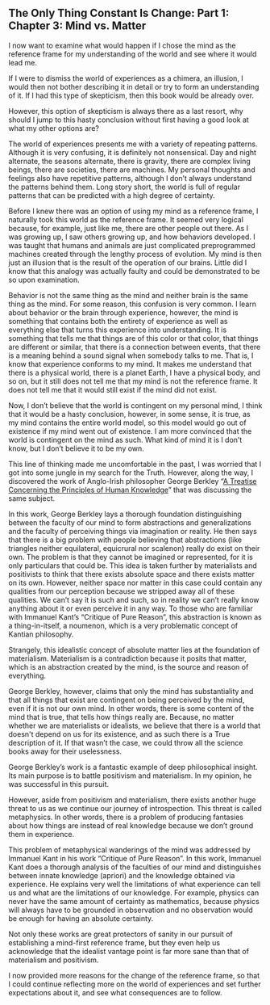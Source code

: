 
## The Only Thing Constant Is Change: Part 1: Chapter 3: Mind vs. Matter

I now want to examine what would happen if I chose the mind as the reference frame for my understanding of the world and see where it would lead me.

If I were to dismiss the world of experiences as a chimera, an illusion, I would then not bother describing it in detail or try to form an understanding of it. If I had this type of skepticism, then this book would be already over.

However, this option of skepticism is always there as a last resort, why should I jump to this hasty conclusion without first having a good look at what my other options are?

The world of experiences presents me with a variety of repeating patterns. Although it is very confusing, it is definitely not nonsensical. Day and night alternate, the seasons alternate, there is gravity, there are complex living beings, there are societies, there are machines. My personal thoughts and feelings also have repetitive patterns, although I don’t always understand the patterns behind them. Long story short, the world is full of regular patterns that can be predicted with a high degree of certainty.

Before I knew there was an option of using my mind as a reference frame, I naturally took this world as the reference frame. It seemed very logical because, for example, just like me, there are other people out there. As I was growing up, I saw others growing up, and how behaviors developed. I was taught that humans and animals are just complicated preprogrammed machines created through the lengthy process of evolution. My mind is then just an illusion that is the result of the operation of our brains. Little did I know that this analogy was actually faulty and could be demonstrated to be so upon examination.

Behavior is not the same thing as the mind and neither brain is the same thing as the mind. For some reason, this confusion is very common. I learn about behavior or the brain through experience, however, the mind is something that contains both the entirety of experience as well as everything else that turns this experience into understanding. It is something that tells me that things are of this color or that color, that things are different or similar, that there is a connection between events, that there is a meaning behind a sound signal when somebody talks to me. That is, I know that experience conforms to my mind. It makes me understand that there is a physical world, there is a planet Earth, I have a physical body, and so on, but it still does not tell me that my mind is not the reference frame. It does not tell me that it would still exist if the mind did not exist.

Now, I don’t believe that the world is contingent on my personal mind, I think that it would be a hasty conclusion, however, in some sense, it is true, as my mind contains the entire world model, so this model would go out of existence if my mind went out of existence. I am more convinced that the world is contingent on the mind as such. What kind of mind it is I don’t know, but I don’t believe it to be my own.

This line of thinking made me uncomfortable in the past, I was worried that I got into some jungle in my search for the Truth. However, along the way, I discovered the work of Anglo-Irish philosopher George Berkley “[A Treatise Concerning the Principles of Human Knowledge](https://en.wikipedia.org/wiki/A_Treatise_Concerning_the_Principles_of_Human_Knowledge)” that was discussing the same subject.

In this work, George Berkley lays a thorough foundation distinguishing between the faculty of our mind to form abstractions and generalizations and the faculty of perceiving things via imagination or reality. He then says that there is a big problem with people believing that abstractions (like triangles neither equilateral, equicrural nor scalenon) really do exist on their own. The problem is that they cannot be imagined or represented, for it is only particulars that could be. This idea is taken further by materialists and positivists to think that there exists absolute space and there exists matter on its own. However, neither space nor matter in this case could contain any qualities from our perception because we stripped away all of these qualities. We can’t say it is such and such, so in reality we can’t really know anything about it or even perceive it in any way. To those who are familiar with Immanuel Kant’s “Critique of Pure Reason”, this abstraction is known as a thing-in-itself, a noumenon, which is a very problematic concept of Kantian philosophy.

Strangely, this idealistic concept of absolute matter lies at the foundation of materialism. Materialism is a contradiction because it posits that matter, which is an abstraction created by the mind, is the source and reason of everything.

George Berkley, however, claims that only the mind has substantiality and that all things that exist are contingent on being perceived by the mind, even if it is not our own mind. In other words, there is some content of the mind that is true, that tells how things really are. Because, no matter whether we are materialists or idealists, we believe that there is a world that doesn't depend on us for its existence, and as such there is a True description of it. If that wasn’t the case, we could throw all the science books away for their uselessness.

George Berkley’s work is a fantastic example of deep philosophical insight. Its main purpose is to battle positivism and materialism. In my opinion, he was successful in this pursuit.

However, aside from positivism and materialism, there exists another huge threat to us as we continue our journey of introspection. This threat is called metaphysics. In other words, there is a problem of producing fantasies about how things are instead of real knowledge because we don’t ground them in experience.

This problem of metaphysical wanderings of the mind was addressed by Immanuel Kant in his work “Critique of Pure Reason”. In this work, Immanuel Kant does a thorough analysis of the faculties of our mind and distinguishes between innate knowledge (apriori) and the knowledge obtained via experience. He explains very well the limitations of what experience can tell us and what are the limitations of our knowledge. For example, physics can never have the same amount of certainty as mathematics, because physics will always have to be grounded in observation and no observation would be enough for having an absolute certainty.

Not only these works are great protectors of sanity in our pursuit of establishing a mind-first reference frame, but they even help us acknowledge that the idealist vantage point is far more sane than that of materialism and positivism.

I now provided more reasons for the change of the reference frame, so that I could continue reflecting more on the world of experiences and set further expectations about it, and see what consequences are to follow.
